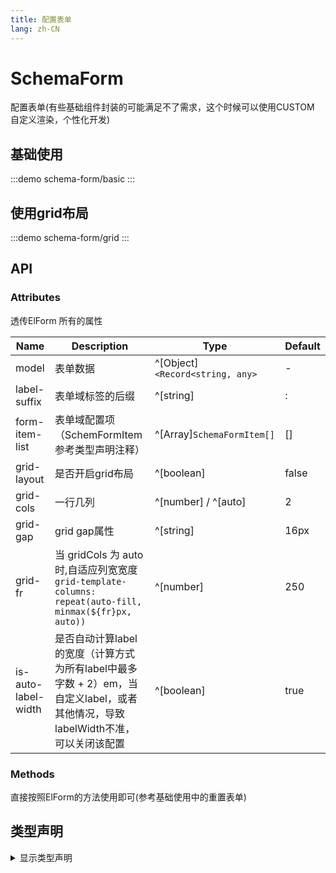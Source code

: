 ```yaml
---
title: 配置表单
lang: zh-CN
---
```


# SchemaForm

配置表单(有些基础组件封装的可能满足不了需求，这个时候可以使用CUSTOM 自定义渲染，个性化开发)

## 基础使用

:::demo
schema-form/basic
:::

## 使用grid布局

:::demo
schema-form/grid
:::

## API

### Attributes

透传ElForm 所有的属性

| Name                | Description                                                                                                                     | Type                            | Default |
| ------------------- | ------------------------------------------------------------------------------------------------------------------------------- | ------------------------------- | ------- |
| model               | 表单数据                                                                                                                        | ^[Object]`<Record<string, any>` | -       |
| label-suffix        | 表单域标签的后缀                                                                                                                | ^[string]                       | :       |
| form-item-list      | 表单域配置项（SchemFormItem参考类型声明注释）                                                                                   | ^[Array]`SchemaFormItem[]`      | []      |
| grid-layout         | 是否开启grid布局                                                                                                                | ^[boolean]                      | false   |
| grid-cols           | 一行几列                                                                                                                        | ^[number] / ^[auto]             | 2       |
| grid-gap            | grid gap属性                                                                                                                    | ^[string]                       | 16px    |
| grid-fr             | 当 gridCols 为 auto 时,自适应列宽宽度`grid-template-columns: repeat(auto-fill, minmax(${fr}px, auto))`                          | ^[number]                       | 250     |
| is-auto-label-width | 是否自动计算label的宽度（计算方式为所有label中最多字数 + 2）em，当自定义label，或者其他情况，导致labelWidth不准，可以关闭该配置 | ^[boolean]                      | true    |

### Methods

直接按照ElForm的方法使用即可(参考基础使用中的重置表单)

## 类型声明

<details>
  <summary>显示类型声明</summary>

```ts
type CompType =
  | 'INPUT'
  | 'INPUT_NUMBER'
  | 'SELECT'
  | 'SWITCH'
  | 'CHECKBOX_GROUP'
  | 'RADIO_GROUP'
  | 'TIME_PICKER'
  | 'DATE_PICKER'
  | 'PLATE_NUMBER'
  | 'CUSTOM'

type FormItemHiddenFn = () => boolean

interface SchemaFormItem {
  compType: CompType
  label: string
  prop: string
  /**
   * @description 是否隐藏当前item
   */
  hidden?: boolean | FormItemHiddenFn

  /**
   * @description formItem 的 props
   */
  formItemProps?: {
    gridItem?: {
      /**
       * @description 是否占满整行(当此参数为true时，gridItem中的gridStyle将失效)
       */
      isFull?: boolean
      /**
       * @description grid-column样式
       */
      gridStyle?: string
    }
    [key: string]: any
  }

  /**
   * @description formItem 的 slots
   */
  formItemSlots?: {
    label?: (label: string) => VNode[]
    error?: (error: string) => VNode[]
  }

  /**
   * @description field 的 props
   */
  fieldProps?: {
    /**
     * @description select radio-group checkbox-group 的选项list
     */
    optionList?: any[]
    labelKey?: string
    valueKey?: string
    [key: string]: any
  }

  /**
   * @description field 的 slots
   */
  fieldSlots?: {
    [key: string]: (...args: any[]) => VNode[]
  }

  /**
   * @description 自定义渲染，当compType为CUSTOM时必传
   */
  render?: () => VNode[]
}
```

</details>
